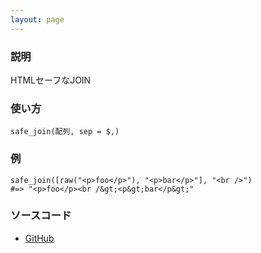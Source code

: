 ```yaml
---
layout: page
---
```


### 説明

HTMLセーフなJOIN

### 使い方

    safe_join(配列, sep = $,)

### 例

    safe_join([raw("<p>foo</p>"), "<p>bar</p>"], "<br />")
    #=> "<p>foo</p><br /&gt;<p&gt;bar</p&gt;"

### ソースコード

- [GitHub](https://github.com/rails/rails/blob/984c3ef2775781d47efa9f541ce570daa2434a80/actionview/lib/action_view/helpers/output_safety_helper.rb#L33)
